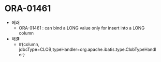 # ORA-01461

- 에러
  - ORA-01461 : can bind a LONG value only for insert into a LONG column
- 해결
  - #{column, jdbcType=CLOB,typeHandler=org.apache.ibatis.type.ClobTypeHandler}
